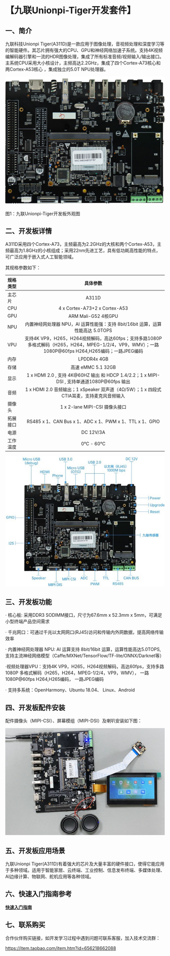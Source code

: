 # 【九联Unionpi-Tiger开发套件】

## 一、简介
九联科技Unionpi Tiger(A311D)是一款应用于图像处理，音视频处理和深度学习等的智能硬件。其芯片拥有强大的CPU、GPU和神经网络加速子系统。支持4K视频编解码器引擎和一流的HDR图像处理，集成了所有标准音频/视频输入/输出接口。主系统CPU采用大小核设计，主频高达2.2GHz，集成了四个Cortex-A73核心和两Cortex-A53核心 ，集成独立的5.0T NPU处理器。


![Unionpi-Tiger产品图](../figures/Unionpi-Tiger.jpg)

图1：九联Unionpi-Tiger开发板外观图

## 二、开发板详情

A311D采用四个Cortex-A73，主频最高为2.2GHz的大核和两个Cortex-A53，主频最高为1.8GHz的小核组成；采用22nm先进工艺，具有低功耗高性能的特点，可广泛应用于嵌入式人工智能领域。

其规格参数如下：

|规格类型|具体参数|
|:-|:-:|
|主芯片|A311D|
|CPU|4 x Cortex-A73+2 x Cortex-A53|
|GPU|ARM Mali-G52 4核GPU|
|NPU|内置神经网处理器 NPU，AI 运算性能强：支持 8bit/16bit 运算，运算性能高达 5.0TOPS|
|VPU|支持4K VP9，H265，H264视频解码，高达60fps；支持多路1080P 多格式解码（H265，H264，MPEG-1/2/4，VP9，WMV）；一路1080P@60fps H264,H265编码；一路JPEG编码|
|内存|LPDDR4x 4GB|
|存储|高速 eMMC 5.1 32GB|
|显示|1 x HDMI 2.0 , 支持 4K@60HZ 输出 和 HDCP 1.4/2.2；1 x MIPI-DSI , 支持单通道1080P@60fps 输出|
|音频|1 x HDMI 2.0 音频输出；1 xSpeaker 双声道（4Ω/5W）；1 x 四段式CTIA耳麦，支持麦克风音频输入|
|摄像头|1 x 2-lane MIPI-CSI 摄像头接口|
|拓展接口|RS485 x 1、CAN Bus x 1、ADC x 1、PWM x 1、TTL x 1、GPIO|
|电源|DC 12V/3A|
|工作温度|0℃ - 60℃|

![Unionpi-Tiger接口示意图](../figures/Interface.png)

## 三、开发板功能

· 核心板: 采用DDR3 SODIMM接口，尺寸为67.6mm x 52.3mm x 5mm，可满足小型终端产品空间需求

· 千兆网口：可通过千兆以太网网口(RJ45)访问和传输内外网数据，提高网络传输效率

· 内置神经网处理器 NPU:  AI 运算支持 8bit/16bit 运算，运算性能高达5.0TOPS,支持主流神经网络模型（Caffe/MXNet/TensorFlow/TF-lite/ONNX/Darknet等）

·视频处理器VPU：支持4K VP9，H265，H264视频解码，高达60fps，支持多路1080P 多格式解码（H265，H264，MPEG-1/2/4，VP9，WMV）， 一路1080P@60fps H264,H265编码，  一路JPEG编码

· 支持多系统：OpenHarmony、Ubuntu 18.04、 Linux、Android

## 四、开发板配件安装

配件摄像头（MIPI-CSI）、屏幕模组（MIPI-DSI）及喇叭安装如下图：

![Unionpi-Tiger配件安装_01](../figures/connection.png)

## 五、开发板应用场景

九联Unionpi Tiger(A311D)有着强大的芯片及大量丰富的硬件接口，使得它能应用于多种领域。适用于智能家居、云终端、工业控制、信息发布终端、多媒体处理、AI边缘计算、物联网、舵机应用等各种领域。

## 六、快速入门指南参考

**[快速入门指南](https://gitee.com/openharmony-sig/knowledge_demo_temp/tree/master/docs/UnionpiTiger_helloworld)**


## 七、联系购买

合作伙伴购买链接，如开发学习过程中遇到问题可联系客服，加入技术交流群：

https://item.taobao.com/item.htm?id=656218662088
